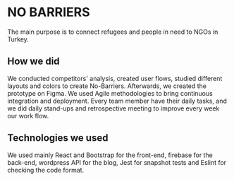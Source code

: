 # NO BARRIERS
The main purpose is to connect refugees and people in need to NGOs in Turkey.

## How we did
We conducted competitors' analysis, created user flows, studied different layouts and colors to create No-Barriers. Afterwards, we created the prototype on Figma.
We used Agile methodologies to bring continuous integration and deployment. Every team member have their daily tasks, and we did daily stand-ups and retrospective meeting to improve every week our work flow.

## Technologies we used
We used mainly React and Bootstrap for the front-end, firebase for the back-end, wordpress API for the blog, Jest for snapshot tests and Eslint for checking the code format.
